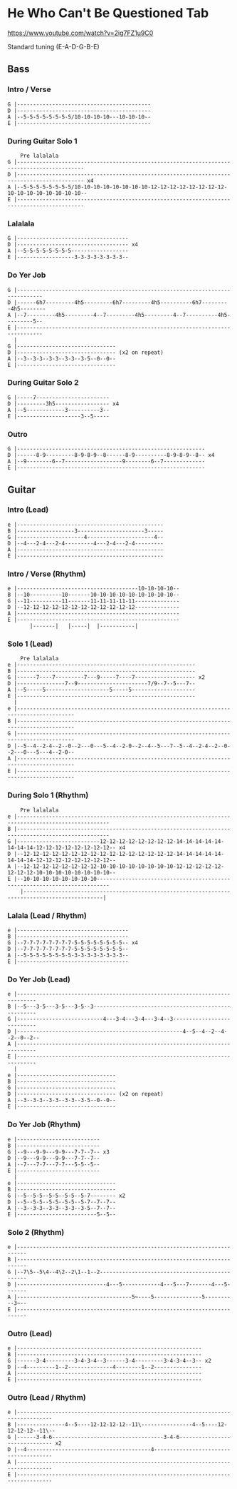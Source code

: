 # He Who Can't Be Questioned Tab

<https://www.youtube.com/watch?v=2ig7FZ1u9C0>

Standard tuning (E-A-D-G-B-E)

## Bass

### Intro / Verse

    G |------------------------------------------
    D |------------------------------------------
    A |--5-5-5-5-5-5-5-5/10-10-10-10---10-10-10--
    E |------------------------------------------

### During Guitar Solo 1

        Pre lalalala
    G |-------------------------------------------------------------------------------------------
    D |------------------------------------------------------------------------------------------- x4
    A |--5-5-5-5-5-5-5-5/10-10-10-10-10-10-10-10-12-12-12-12-12-12-12-12-10-10-10-10-10-10-10-10--
    E |-------------------------------------------------------------------------------------------

### Lalalala

    G |-----------------------------------
    D |----------------------------------- x4
    A |--5-5-5-5-5-5-5-5------------------
    E |------------------3-3-3-3-3-3-3-3--

### Do Yer Job

    G |------------------------------------------------------------------------------
    D |------6h7---------4h5---------6h7---------4h5----------6h7---------4h5--------
    A |--7---------4h5---------4--7---------4h5---------4--7----------4h5---------5--
    E |------------------------------------------------------------------------------
      |
    G |-------------------------------
    D |------------------------------- (x2 on repeat)
    A |--3--3-3--3-3--3-3--3-5--0--0--
    E |-------------------------------

### During Guitar Solo 2

    G |-----7-----------------------
    D |---------3h5----------------- x4
    A |--5------------3----------3--
    E |--------------------3--5-----

### Outro

    G |-----------------------------------------------------------
    D |------8-9---------8-9-8-9--8------8-9----------8-9-8-9--8-- x4
    A |--9--------6--7------------------9--------6--7-------------
    E |-----------------------------------------------------------

## Guitar

### Intro (Lead)

    e |----------------------------------------------
    B |------------------3---------------------3-----
    G |---------------------4---------------------4--
    D |--4---2-4---2-4---------4---2-4---2-4---------
    A |----------------------------------------------
    E |----------------------------------------------

### Intro / Verse (Rhythm)

    e |--------------------------------------10-10-10-10--
    B |--10----------10-------10-10-10-10-10-10-10-10-10--
    G |--11----------11-------11-11-11-11-11--------------
    D |--12-12-12-12-12-12-12-12-12-12-12-12--------------
    A |---------------------------------------------------
    E |---------------------------------------------------
           |-------|   |-----|  |-----------|        

### Solo 1 (Lead)

        Pre lalalala
    e |--------------------------------------------------------
    B |--------------------------------------------------------
    G |------7----7---------7---9-----7----7------------------- x2
    D |---------------7--9----------------------7/9--7--5---7--
    A |--5-----5--------------------5-----5--------------------
    E |--------------------------------------------------------
      |
    e |----------------------------------------------------------------------------------------
    B |----------------------------------------------------------------------------------------
    G |----------------------------------------------------------------------------------------
    D |--5--4--2-4--2--0--2---0---5--4--2-0--2--4--5---7--5--4--2-4--2--0--2---0---5---4--2-0--
    A |----------------------------------------------------------------------------------------
    E |----------------------------------------------------------------------------------------

### During Solo 1 (Rhythm)

        Pre lalalala
    e |---------------------------------------------------------------------------------------------------
    B |---------------------------------------------------------------------------------------------------
    G |--------------------------12-12-12-12-12-12-12-12-14-14-14-14-14-14-14-14-12-12-12-12-12-12-12-12-- x4
    D |--12-12-12-12-12-12-12-12-12-12-12-12-12-12-12-12-14-14-14-14-14-14-14-14-12-12-12-12-12-12-12-12--
    A |--12-12-12-12-12-12-12-12-10-10-10-10-10-10-10-10-12-12-12-12-12-12-12-12-10-10-10-10-10-10-10-10--
    E |--10-10-10-10-10-10-10-10--------------------------------------------------------------------------
        |-----------------------------------------------------------------------------------------------|

### Lalala (Lead / Rhythm)

    e |-----------------------------------
    B |-----------------------------------
    G |--7-7-7-7-7-7-7-7-5-5-5-5-5-5-5-5-- x4
    D |--7-7-7-7-7-7-7-7-5-5-5-5-5-5-5-5--
    A |--5-5-5-5-5-5-5-5-3-3-3-3-3-3-3-3--
    E |-----------------------------------

### Do Yer Job (Lead)

    e |----------------------------------------------------------------------------
    B |--5---3-5---3-5---3-5--3----------------------------------------------------
    G |---------------------------4---3-4---3-4---3-4--3---------------------------
    D |----------------------------------------------------4--5--4--2--4--2--0--2--
    A |----------------------------------------------------------------------------
    E |----------------------------------------------------------------------------
      |
    e |-------------------------------
    B |-------------------------------
    G |-------------------------------
    D |------------------------------- (x2 on repeat)
    A |--3--3-3--3-3--3-3--3-5--0--0--
    E |-------------------------------

### Do Yer Job (Rhythm)

    e |--------------------------
    B |--------------------------
    G |--9---9-9---9-9---7-7--7-- x3
    D |--9---9-9---9-9---7-7--7--
    A |--7---7-7---7-7---5-5--5--
    E |--------------------------
      |
    e |-------------------------------
    B |-------------------------------
    G |--5--5-5--5-5--5-5--5-7-------- x2
    D |--5--5-5--5-5--5-5--5-7--7--7--
    A |--3--3-3--3-3--3-3--3-5--7--7--
    E |-------------------------5--5--

### Solo 2 (Rhythm)

    e |-------------------------------------------------------------------------
    B |-------------------------------------------------------------------------
    G |--7\5--5\4--4\2--2\1--1--2-----------------------------------------------
    D |----------------------------4---5------------4---5---7-------4---5-------
    A |------------------------------------5~----5---------------5----------3~--
    E |-------------------------------------------------------------------------

### Outro (Lead)

    e |----------------------------------------------------------
    B |----------------------------------------------------------
    G |------3-4---------3-4-3-4--3------3-4---------3-4-3-4--3-- x2
    D |--4---------1--2--------------4--------1--2---------------
    A |----------------------------------------------------------
    E |----------------------------------------------------------

### Outro (Lead / Rhythm)

    e |---------------------------------------------------------------------------------
    B |---------------4--5----12-12-12-12--11\----------------4--5----12-12-12-12--11\--
    G |------3-4-6-----------------------------------3-4-6------------------------------ x2
    D |--4---------------------------------------4--------------------------------------
    A |---------------------------------------------------------------------------------
    E |---------------------------------------------------------------------------------
